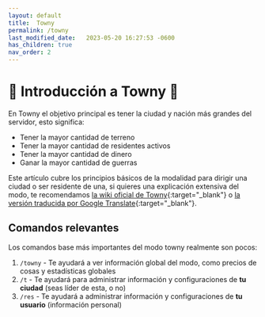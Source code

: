 ```yaml
---
layout: default
title:  Towny
permalink: /towny
last_modified_date:   2023-05-20 16:27:53 -0600
has_children: true
nav_order: 2
---
```

<!-- <details open markdown="block">
  <summary>
	Contenido de página
  </summary>
  {: .text-delta }
1. TOC
{:toc}
</details> -->

# 🏰 Introducción a Towny 🏰

En Towny el objetivo principal es tener la ciudad y nación más grandes del servidor, esto significa:

- Tener la mayor cantidad de terreno
- Tener la mayor cantidad de residentes activos
- Tener la mayor cantidad de dinero
- Ganar la mayor cantidad de guerras

Este artículo cubre los principios básicos de la modalidad para dirigir una ciudad o ser residente de una, si quieres una explicación extensiva del modo, te recomendamos [la wiki oficial de Towny](https://github.com/TownyAdvanced/Towny/wiki){:target="_blank"} o [la versión traducida por Google Translate](https://github-com.translate.goog/TownyAdvanced/Towny/wiki?_x_tr_sl=en&_x_tr_tl=es&_x_tr_hl=es&_x_tr_pto=wapp){:target="_blank"}.

## Comandos relevantes

Los comandos base más importantes del modo towny realmente son pocos:

1. `/towny` - Te ayudará a ver información global del modo, como precios de cosas y estadísticas globales
2. `/t` - Te ayudará para administrar información y configuraciones de **tu ciudad** (seas líder de esta, o no)
3. `/res` - Te ayudará a administrar información y configuraciones de **tu usuario** (información personal)